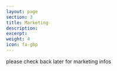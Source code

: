 ```yaml
---
layout: page
section: 3
title: Marketing
description:
excerpt:
weight: 4
icon: fa-gbp
---
```

 please check back later for marketing infos
